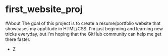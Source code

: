 # first_website_proj
#About
The goal of this project is to create a resume/portfolio website that showcases my apptitude in HTML/CSS. I'm just beginning and learning new tricks everyday, but I'm hoping that the GitHub community can help me get there faster.
- Z
